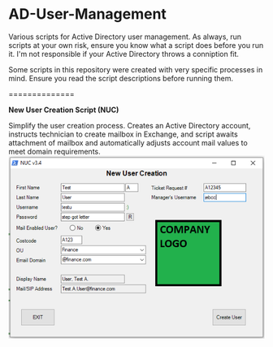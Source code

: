 # AD-User-Management
Various scripts for Active Directory user management.
As always, run scripts at your own risk, ensure you know what a script does before you run it.
I'm not responsible if your Active Directory throws a conniption fit.

Some scripts in this repository were created with very specific processes in mind. Ensure you read the script descriptions before running them.

==============

**New User Creation Script (NUC)**

Simplify the user creation process. Creates an Active Directory account, instructs technician to create mailbox in Exchange, and script awaits attachment of mailbox and automatically adjusts account mail values to meet domain requirements.
![Example of NUC](New%20User%20Creation/NUCExample.png?raw=true "Example of NUC")
